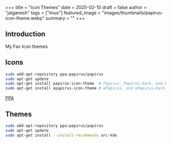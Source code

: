 +++
title = "Icon Themes"
date = 2025-02-10
draft = false
author = "jaiganesh"
tags = ["linux"]
featured_image = "images/thumbnails/papirus-icon-theme.webp"
summary = ""
+++

## Introduction

My Fav Icon themes

## Icons

```bash
sudo add-apt-repository ppa:papirus/papirus
sudo apt-get update
sudo apt-get install papirus-icon-theme  # Papirus, Papirus-Dark, and Papirus-Light
sudo apt-get install epapirus-icon-theme # ePapirus, and ePapirus-Dark for elementaryOS only
```

[PPA](https://launchpad.net/~papirus/+archive/ubuntu/papirus)

## Themes

```bash
sudo add-apt-repository ppa:papirus/papirus
sudo apt-get update
sudo apt-get install --install-recommends arc-kde
```

